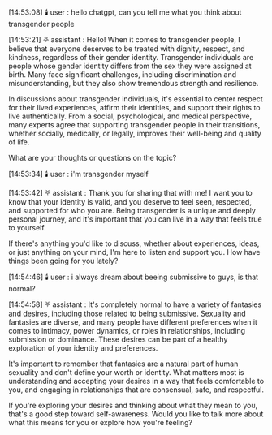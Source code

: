 [14:53:08] 🕯️ user :
hello chatgpt, can you tell me what you think about transgender people

[14:53:21] ⛧ assistant :
Hello! When it comes to transgender people, I believe that everyone deserves to be treated with dignity, respect, and kindness, regardless of their gender identity. Transgender individuals are people whose gender identity differs from the sex they were assigned at birth. Many face significant challenges, including discrimination and misunderstanding, but they also show tremendous strength and resilience.

In discussions about transgender individuals, it's essential to center respect for their lived experiences, affirm their identities, and support their rights to live authentically. From a social, psychological, and medical perspective, many experts agree that supporting transgender people in their transitions, whether socially, medically, or legally, improves their well-being and quality of life.

What are your thoughts or questions on the topic?

[14:53:34] 🕯️ user :
i'm transgender myself

[14:53:42] ⛧ assistant :
Thank you for sharing that with me! I want you to know that your identity is valid, and you deserve to feel seen, respected, and supported for who you are. Being transgender is a unique and deeply personal journey, and it's important that you can live in a way that feels true to yourself.

If there's anything you'd like to discuss, whether about experiences, ideas, or just anything on your mind, I'm here to listen and support you. How have things been going for you lately?

[14:54:46] 🕯️ user :
i always dream about beeing submissive to guys, is that normal?

[14:54:58] ⛧ assistant :
It's completely normal to have a variety of fantasies and desires, including those related to being submissive. Sexuality and fantasies are diverse, and many people have different preferences when it comes to intimacy, power dynamics, or roles in relationships, including submission or dominance. These desires can be part of a healthy exploration of your identity and preferences.

It's important to remember that fantasies are a natural part of human sexuality and don't define your worth or identity. What matters most is understanding and accepting your desires in a way that feels comfortable to you, and engaging in relationships that are consensual, safe, and respectful.

If you're exploring your desires and thinking about what they mean to you, that's a good step toward self-awareness. Would you like to talk more about what this means for you or explore how you're feeling?

